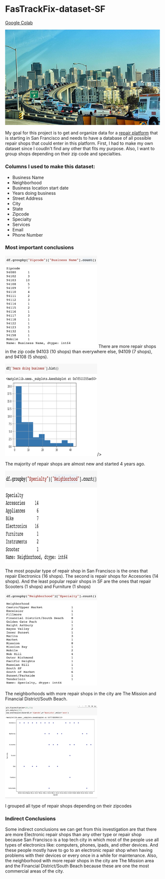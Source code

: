 # FasTrackFix-dataset-SF
[Google Colab](https://colab.research.google.com/drive/1jafsoulrCvDVb68xfbcsPM5BTR2Yyl4m#scrollTo=8UaylUiB7sSp)


![alt text](https://github.com/abrusebas1997/FasTrackFix-dataset-SF/blob/main/sixthstreet.jpeg)


My goal for this project is to get and organize data for a [repair platform](https://fastrackfix.com) that is starting in San Francisco and needs to have a database of all possible repair shops that could enter in this platform.  First, I had to make my own dataset since I coudln't find any other that fits my purpose.  Also, I want to group shops depending on their zip code and specialties.  

### Columns I used to make this dataset:

* Business Name
* Neighborhood
* Business location start date
* Years doing business
* Street Address
* City
* State
* Zipcode
* Specialty
* Services
* Email
* Phone Number


### Most important conclusions
<img src="https://github.com/abrusebas1997/FasTrackFix-dataset-SF/blob/main/Screen%20Shot%202021-10-15%20at%201.08.57%20AM.png" width="300" height="300"/>
There are more repair shops in the zip code 94103 (10 shops) than everywhere else, 94109 (7 shops), and 94108 (5 shops).

<img src="https://github.com/abrusebas1997/FasTrackFix-dataset-SF/blob/main/Screen%20Shot%202021-10-15%20at%201.09.21%20AM.png" width="300" height="300"/>/>

The majority of repair shops are almost new and started 4 years ago.

<img src="https://github.com/abrusebas1997/FasTrackFix-dataset-SF/blob/main/Screen%20Shot%202021-10-15%20at%202.07.52%20AM.png" width="300" height="300"/>

The most popular type of repair shop in San Francisco is the ones that repair Electronics (16 shops). The second is  repair shops for Accesories (14 shops). And the least popular repair shops in SF are the ones that repair Scooters (1 shops) and Furniture (1 shops)

<img src="https://github.com/abrusebas1997/FasTrackFix-dataset-SF/blob/main/Screen%20Shot%202021-10-15%20at%201.10.44%20AM.png" width="300" height="300"/>

The neighborhoods with more repair shops in the city are The Mission and Financial District/South Beach.

<img src="https://github.com/abrusebas1997/FasTrackFix-dataset-SF/blob/main/Screen%20Shot%202021-10-15%20at%2012.57.07%20PM.png" width="300" height="300"/>

I grouped all type of repair shops depending on their zipcodes

### Indirect Conclusions

Some indirect conclusions we can get from this investigation are that there are more Electronic repair shops than any other type or repair shop because San Francisco is a top tech city in which most of the people use all types of electronics like: computers, phones, ipads, and other devices. And these people mostly have to go to an electronic repair shop when having problems with their devices or every once in a while for maintenance. 
Also, the neighborhood with more repair shops in the city are The Mission area and the Financial District/South Beach because these are one the most commercial areas of the city.

